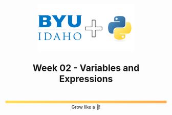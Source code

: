 <h1 align="center">
    <img 
        alt="BYU-Idaho"
        title="BYU-Idaho Logo" 
        src="../.github/assets/logo-py.svg" 
        width="60%"
    />

Week 02 - Variables and Expressions
</h1>

<br>
<img src="../../../.github/assets/gradient-bar.svg" width="100%" height="8px"/>
<footer align="center">Grow like a 🌳!</footer>